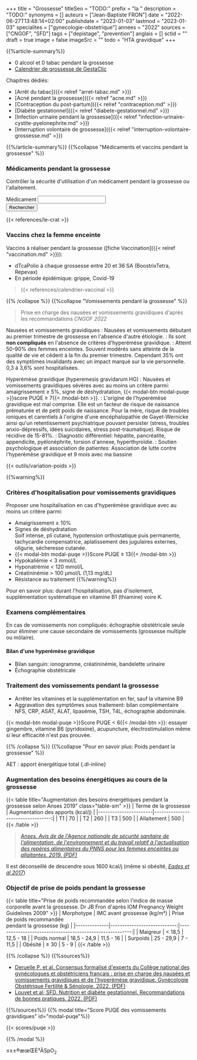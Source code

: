 +++
title = "Grossesse"
titleSeo = "TODO:"
prefix = "la "
description = "TODO:"
synonyms = []
auteurs = ["Jean-Baptiste FRON"]
date = "2022-06-27T13:48:14+02:00"
publishdate = "2023-01-03"
lastmod = "2023-01-03"
specialites = ["gynecologie-obstetrique"]
annees = "2022"
sources = ["CNGOF", "SFD"]
tags = ["depistage", "prevention"]
anglais = []
sctid = ""
draft = true
image = false
imageSrc = ""
todo = "HTA gravidique"
+++

{{%article-summary%}}

- 0 alcool et 0 tabac pendant la grossesse
- [Calendrier de grossesse de GestaClic](http://gestaclic.fr/calculette.html)

Chapitres dédiés:

- [Arrêt du tabac]({{< relref "arret-tabac.md" >}})
- [Acné pendant la grossesse]({{< relref "acne.md" >}})
- [Contraception du post-partum]({{< relref "contraception.md" >}})
- [Diabète gestationnel]({{< relref "diabete-gestationnel.md" >}})
- [Infection urinaire pendant la grossesse]({{< relref "infection-urinaire-cystite-pyelonephrite.md" >}})
- [Interruption volontaire de grossesse]({{< relref "interruption-volontaire-grossesse.md" >}})

{{%/article-summary%}}
{{%collapse "Médicaments et vaccins pendant la grossesse" %}}

### Médicaments pendant la grossesse

Contrôler la sécurité d'utilisation d'un médicament pendant la grossesse ou l'allaitement.

<form class="d-flex align-items-center my-4">
  <div class="floating-label textfield-box form-ripple flex-grow-1">
    <label for="grossesse-crat">Médicament</label>
    <input class="form-control" id="grossesse-crat" type="search">
  </div>
  <button class="btn btn-primary ml-3" onClick="window.open(`http://lecrat.fr/articleSearchSaisie.php?recherche=${document.getElementById('grossesse-crat').value}`); return false;">Rechercher</button>
</form>

{{< references/le-crat >}}

### Vaccins chez la femme enceinte

Vaccins à réaliser pendant la grossesse ([fiche Vaccination]({{< relref "vaccination.md" >}})):

- dTcaPolio à chaque grossesse entre 20 et 36 SA (BoostrixTetra, Repevax)
- En période épidémique: grippe, Covid-19

> {{< references/calendrier-vaccinal >}}

{{% /collapse %}}
{{%collapse "Vomissements pendant la grossesse" %}}

> Prise en charge des nausées et vomissements gravidiques d'après les recommandations *CNGOF 2022*

Nausées et vomissements gravidiques
: Nausées et vomissements débutant au premier trimestre de grossesse en l'absence d'autre étiologie.
: Ils sont **non compliqués** en l'absence de critères d'hyperémèse gravidique.
: Atteint 50-90% des femmes enceintes. Souvent modérés sans atteinte de la qualité de vie et cèdent à la fin du premier trimestre. Cependant 35% ont des symptômes invalidants avec un impact marqué sur la vie personnelle. 0,3 à 3,6% sont hospitalisées.

Hyperémèse gravidique (hyperemesis gravidarum HG)
: Nausées et vomissements gravidiques sévères avec au moins un critère parmi: amaigrissement ≥ 5%, signe de déshydratation, {{< modal-btn modal-puqe >}}score PUQE ≥ 7{{< /modal-btn >}}.
: L'origine de l'hyperémèse gravidique est mal comprise. Elle est un facteur de risque de naissance prématurée et de petit poids de naissance. Pour la mère, risque de troubles ioniques et carentiels à l'origine d'une encéphalopathie de Gayet-Wernicke ainsi qu'un retentissement psychiatrique pouvant persister (stress, troubles anxio-dépressifs, idées suicidaires, stress post-traumatique). Risque de récidive de 15-81%.
: Diagnostic différentiel: hépatite, pancréatite, appendicite, pyélonéphrite, torsion d'annexe, hyperthyroïdie.
: Soutien psychologique et association de patientes: Association de lutte contre l'hyperémèse gravidique et 9 mois avec ma bassine

{{< outils/variation-poids >}}

{{%warning%}}

### Critères d'hospitalisation pour vomissements gravidiques

Proposer une hospitalisation en cas d'hyperémèse gravidique avec au moins un critère parmi:

- Amaigrissement ≥ 10%
- Signes de déshydratation  
  Soif intense, pli cutané, hypotension orthostatique puis permanente, tachycardie compensatrice, aplatissement des jugulaires externes, oligurie, sécheresse cutanée.
- {{< modal-btn modal-puqe >}}Score PUQE ≥ 13{{< /modal-btn >}}
- Hypokaliémie < 3 mmol/L
- Hyponatrémie < 120 mmol/L
- Créatininémie > 100 µmol/L (1,13 mg/dL)
- Résistance au traitement
{{%/warning%}}

Pour en savoir plus: durant l'hospitalisation, pas d'isolement, supplémentation systématique en vitamine B1 (thiamine) voire K.

### Examens complémentaires

En cas de vomissements non compliqués: échographie obstétricale seule pour éliminer une cause secondaire de vomissements (grossesse multiple ou môlaire).

#### Bilan d'une hyperémèse gravidique

- Bilan sanguin: ionogramme, créatininémie, bandelette urinaire
- Échographie obstétricale

### Traitement des vomissements pendant la grossesse

- Arrêter les vitamines et la supplémentation en fer, sauf la vitamine B9
- Aggravation des symptômes sous traitement: bilan complémentaire  
  NFS, CRP, ASAT, ALAT, lipasémie, TSH, T4L, échographie abdominale.

{{< modal-btn modal-puqe >}}Score PUQE < 6{{< /modal-btn >}}: essayer gingembre, vitamine B6 (pyridoxine), acupuncture, électrostimulation même si leur efficacité n'est pas prouvée.

{{% /collapse %}}
{{%collapse "Pour en savoir plus: Poids pendant la grossesse" %}}

AET
: apport énergétique total
{.dl-inline}

### Augmentation des besoins énergétiques au cours de la grossesse

{{< table title="Augmentation des besoins énergétiques pendant la grossesse selon Anses 2019" class="table-sm" >}}
| Terme de la grossesse | Augmentation des apports (kcal/j) |
|-----------------------|----------------------------------:|
| T1                    |                                70 |
| T2                    |                               260 |
| T3                    |                               500 |
| Allaitement           |                               500 |
{{< /table >}}

> *[Anses. Avis de de l'Agence nationale de sécurité sanitaire de l'alimentation, de l'environnement et du travail relatif à l'actualisation des repères alimentaires du PNNS pour les femmes enceintes ou allaitantes. 2019. (PDF)](https://www.anses.fr/fr/system/files/NUT2017SA0141.pdf)*

Il est déconseillé de descendre sous 1600 kcal/j (même si obésité, *[Eades et al 2017](https://pubmed.ncbi.nlm.nih.gov/28531829/)*)

### Objectif de prise de poids pendant la grossesse

{{< table title="Prise de poids recommandée selon l'indice de masse corporelle avant la grossesse. Dr JB Fron d'après IOM Pregnancy Weight Guidelines 2009" >}}
| Morphotype   | IMC avant grossesse (kg/m²) | Prise de poids recommandée <br>pendant la grossesse (kg) |
|--------------|----------------------------:|---------------------------------------------------------:|
| Maigreur     |                      < 18,5 |                                                12,5 - 18 |
| Poids normal |                 18,5 - 24,9 |                                                11,5 - 16 |
| Surpoids     |                   25 - 29,9 |                                                 7 - 11,5 |
| Obésité      |                        ≥ 30 |                                                    5 - 9 |
{{< /table >}}

{{% /collapse %}}
{{%sources%}}

- [Deruelle P. et al. Consensus formalisé d'experts du Collège national des gynécologues et obstétriciens français : prise en charge des nausées et vomissements gravidiques et de l'hyperémèse gravidique. Gynécologie Obstétrique Fertilité & Sénologie. 2022. (PDF)](http://www.cngof.fr/pratiques-cliniques/recommandations-pour-la-pratique-clinique/apercu?path=RPC%2BCOLLEGE%252F2023%252FCFE-Nausees-et-vomissements-gravidiques-2022.pdf)
- [Louvet et al; SFD. Nutrition et diabète gestationnel. Recommandations de bonnes pratiques. 2022. (PDF)](https://www.sfdiabete.org/sites/www.sfdiabete.org/files/files/ressources/reco_nutrition_diabete_gestationnel_2022.pdf)

{{%/sources%}}
{{% modal title="Score PUQE des vomissements gravidiques" id="modal-puqe"%}}

{{< scores/puqe >}}

{{% /modal %}}

≤≥±®æœŒÈ³ÂSpO<sub>2</sub>
